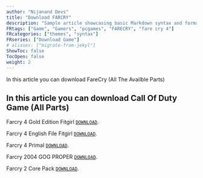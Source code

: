 ```yaml
---
author: "Nijanand Devs"
title: "Download FARCRY"
description: "Sample article showcasing basic Markdown syntax and formatting for HTML elements."
FRtags: ["Game", "Gamers", "pcgames", "FARECRY", "fare cry 4"]
FRcategories: ["themes", "syntax"]
FRseries: ["Download Game"]
# aliases: ["migrate-from-jekyl"]
ShowToc: false
TocOpen: false
weight: 2
---
```


In this article you can download FareCry (All The Availble Parts)

## In this article you can download Call Of Duty Game (All Parts)

<!-- This article offers a sample of basic Markdown syntax that can be used in Hugo content files, also it shows whether basic HTML elements are decorated with CSS in a Hugo theme. -->

<!--more-->

<!-- ## Headings -->

<!-- # H1

## H2

### H3

#### H4

##### H5

###### H6 -->

<!-- ## Paragraph -->

Farcry 4 Gold Edition Fitgirl [`DOWNLOAD`](https://dl.kookdownload.com/game/computer/Far%20Cry%204%20-%20Gold%20Edition%20%5BFitGirl%20Repack%5D.rar).

Farcry 4 English File Fitgirl [`DOWNLOAD`](https://dl.kookdownload.com/game/computer/Far%20Cry%204%20english%20files.zip).

Farcry 4 Primal [`DOWNLOAD`](https://dl.kookdownload.com/game/computer/Far%20Cry%20Primal%20FitGirl%20%28www.kookdownload.com%29.rar).

Farcry 2004 GOG PROPER [`DOWNLOAD`](https://dl.kookdownload.com/game/computer/Far%20Cry-2004-GOG%20PROPER%28www.kookdownload.com%29.rar).

Farcry 2 Core Pack  [`DOWNLOAD`](https://dl.kookdownload.com/game/computer/Far_Cry_2_CorePack%28www.kookdownload.com%29.rar).
